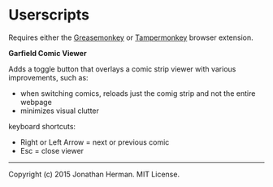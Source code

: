 # Userscripts

Requires either the [Greasemonkey](http://www.greasespot.net) or [Tampermonkey](http://tampermonkey.net) browser extension.


**Garfield Comic Viewer**

Adds a toggle button that overlays a comic strip viewer with various improvements, such as:

- when switching comics, reloads just the comig strip and not the entire webpage
- minimizes visual clutter

keyboard shortcuts:

- Right or Left Arrow = next or previous comic
- Esc = close viewer


___

Copyright (c) 2015 Jonathan Herman. MIT License.
